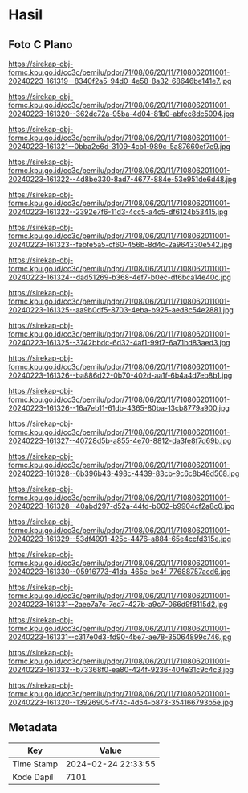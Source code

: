 # Hasil

## Foto C Plano

https://sirekap-obj-formc.kpu.go.id/cc3c/pemilu/pdpr/71/08/06/20/11/7108062011001-20240223-161319--8340f2a5-94d0-4e58-8a32-68646be141e7.jpg

https://sirekap-obj-formc.kpu.go.id/cc3c/pemilu/pdpr/71/08/06/20/11/7108062011001-20240223-161320--362dc72a-95ba-4d04-81b0-abfec8dc5094.jpg

https://sirekap-obj-formc.kpu.go.id/cc3c/pemilu/pdpr/71/08/06/20/11/7108062011001-20240223-161321--0bba2e6d-3109-4cb1-989c-5a87660ef7e9.jpg

https://sirekap-obj-formc.kpu.go.id/cc3c/pemilu/pdpr/71/08/06/20/11/7108062011001-20240223-161322--4d8be330-8ad7-4677-884e-53e951de6d48.jpg

https://sirekap-obj-formc.kpu.go.id/cc3c/pemilu/pdpr/71/08/06/20/11/7108062011001-20240223-161322--2392e7f6-11d3-4cc5-a4c5-df6124b53415.jpg

https://sirekap-obj-formc.kpu.go.id/cc3c/pemilu/pdpr/71/08/06/20/11/7108062011001-20240223-161323--febfe5a5-cf60-456b-8d4c-2a964330e542.jpg

https://sirekap-obj-formc.kpu.go.id/cc3c/pemilu/pdpr/71/08/06/20/11/7108062011001-20240223-161324--dad51269-b368-4ef7-b0ec-df6bca14e40c.jpg

https://sirekap-obj-formc.kpu.go.id/cc3c/pemilu/pdpr/71/08/06/20/11/7108062011001-20240223-161325--aa9b0df5-8703-4eba-b925-aed8c54e2881.jpg

https://sirekap-obj-formc.kpu.go.id/cc3c/pemilu/pdpr/71/08/06/20/11/7108062011001-20240223-161325--3742bbdc-6d32-4af1-99f7-6a71bd83aed3.jpg

https://sirekap-obj-formc.kpu.go.id/cc3c/pemilu/pdpr/71/08/06/20/11/7108062011001-20240223-161326--ba886d22-0b70-402d-aa1f-6b4a4d7eb8b1.jpg

https://sirekap-obj-formc.kpu.go.id/cc3c/pemilu/pdpr/71/08/06/20/11/7108062011001-20240223-161326--16a7eb11-61db-4365-80ba-13cb8779a900.jpg

https://sirekap-obj-formc.kpu.go.id/cc3c/pemilu/pdpr/71/08/06/20/11/7108062011001-20240223-161327--40728d5b-a855-4e70-8812-da3fe8f7d69b.jpg

https://sirekap-obj-formc.kpu.go.id/cc3c/pemilu/pdpr/71/08/06/20/11/7108062011001-20240223-161328--6b396b43-498c-4439-83cb-9c6c8b48d568.jpg

https://sirekap-obj-formc.kpu.go.id/cc3c/pemilu/pdpr/71/08/06/20/11/7108062011001-20240223-161328--40abd297-d52a-44fd-b002-b9904cf2a8c0.jpg

https://sirekap-obj-formc.kpu.go.id/cc3c/pemilu/pdpr/71/08/06/20/11/7108062011001-20240223-161329--53df4991-425c-4476-a884-65e4ccfd315e.jpg

https://sirekap-obj-formc.kpu.go.id/cc3c/pemilu/pdpr/71/08/06/20/11/7108062011001-20240223-161330--05916773-41da-465e-be4f-77688757acd6.jpg

https://sirekap-obj-formc.kpu.go.id/cc3c/pemilu/pdpr/71/08/06/20/11/7108062011001-20240223-161331--2aee7a7c-7ed7-427b-a9c7-066d9f8115d2.jpg

https://sirekap-obj-formc.kpu.go.id/cc3c/pemilu/pdpr/71/08/06/20/11/7108062011001-20240223-161331--c317e0d3-fd90-4be7-ae78-35064899c746.jpg

https://sirekap-obj-formc.kpu.go.id/cc3c/pemilu/pdpr/71/08/06/20/11/7108062011001-20240223-161332--b73368f0-ea80-424f-9236-404e31c9c4c3.jpg

https://sirekap-obj-formc.kpu.go.id/cc3c/pemilu/pdpr/71/08/06/20/11/7108062011001-20240223-161320--13926905-f74c-4d54-b873-354166793b5e.jpg


## Metadata

| Key        | Value               |
| ---------- | ------------------- |
| Time Stamp | 2024-02-24 22:33:55 |
| Kode Dapil | 7101                |



